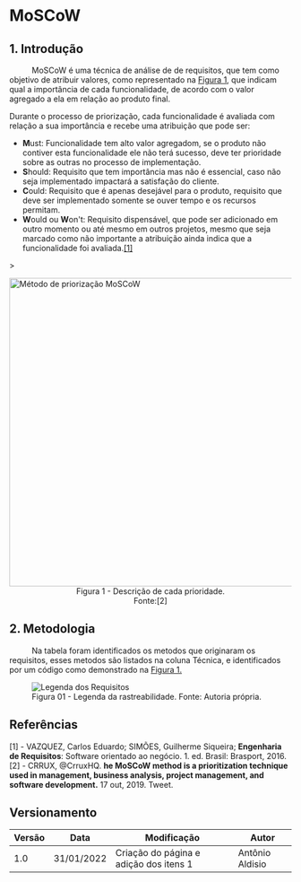 # MoSCoW

##  1. Introdução

<p style="text-indent: 40px; align="justify"> MoSCoW é uma técnica de análise de de requisitos, que tem como objetivo de atribuir valores, como representado na <a href="#Figura1">Figura 1</a>, que indicam qual a importância de cada funcionalidade, de acordo com o valor agregado a ela em relação ao produto final.  
  
Durante o processo de priorização, cada funcionalidade é avaliada com relação a sua importância e recebe uma atribuição que pode ser:</p>

- **M**ust: Funcionalidade tem alto valor agregadom, se o produto não contiver esta funcionalidade ele não terá sucesso, deve ter prioridade sobre as outras no processo de implementação.
- **S**hould: Requisito que tem importância mas não é essencial, caso não seja implementado impactará a satisfação do cliente.
- **C**ould: Requisito que é apenas desejável para o produto, requisito que deve ser implementado somente se ouver tempo e os recursos permitam.
- **W**ould ou **W**on't: Requisito dispensável, que pode ser adicionado em outro momento ou até mesmo em outros projetos, mesmo que seja marcado como não importante a atribuição ainda indica que a funcionalidade foi avaliada.<a href="#Bibliografia">[1]</a>  

<a id="Figura1">></a>

<img width="550" src="../../../assets/Images/moscow.png" class="center" alt="Método de priorização MoSCoW">
<figcaption class="center"><center> Figura 1 - Descrição de cada prioridade.<br>Fonte:[2] </center> </figcaption>



## 2. Metodologia
<p style="text-indent: 40px; align="justify"> 
 Na tabela foram identificados os metodos que originaram os requisitos, esses metodos são listados na coluna Técnica, e identificados por um código como demonstrado na <a href="#figura1">Figura 1.</a>
</p>
<a id="figura1"></a>
<Figure>
    <img class="legenda" src="../../assets/images/legenda.png" alt="Legenda dos Requisitos">
    <figcaption>Figura 01 - Legenda da rastreabilidade. Fonte: Autoria própria.</figcaption>
</Figure>





## Referências  <a id="Bibliografia"></a>

[1] - VAZQUEZ, Carlos Eduardo; SIMÕES, Guilherme Siqueira; **Engenharia de Requisitos**: Software orientado ao negócio. 1. ed. Brasil: Brasport, 2016.  
[2] - CRRUX, @CrruxHQ. **he MoSCoW method is a prioritization technique used in management, business analysis, project management, and software development.** 17 out, 2019. Tweet.


## Versionamento
<center>

| Versão | Data | Modificação | Autor |
|--|--|--|--|
| 1.0 | 31/01/2022 | Criação do página e adição dos itens 1 | Antônio Aldisio |


</center>